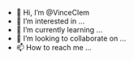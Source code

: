 - 👋 Hi, I’m @VinceClem
- 👀 I’m interested in ...
- 🌱 I’m currently learning ...
- 💞️ I’m looking to collaborate on ...
- 📫 How to reach me ...

<!---
VinceClem/VinceClem is a ✨ special ✨ repository because its `README.md` (this file) appears on your GitHub profile.
You can click the Preview link to take a look at your changes.
--->
